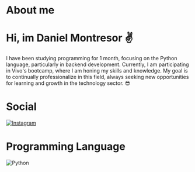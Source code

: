 # About me
# Hi, im Daniel Montresor ✌
I have been studying programming for 1 month, focusing on the Python language, particularly in backend development. Currently, I am participating in Vivo's bootcamp, where I am honing my skills and knowledge. My goal is to continually professionalize in this field, always seeking new opportunities for learning and growth in the technology sector. 😎

# Social

[![Instagram](https://img.shields.io/badge/-Instagram-%23E4405F?style=for-the-badge&logo=instagram&logoColor=white)](https://www.instagram.com/dan.montresor/)

# Programming Language

![Python](https://img.shields.io/badge/python-3670A0?style=for-the-badge&logo=python&logoColor=ffdd54)
